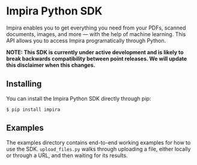 # Impira Python SDK

Impira enables you to get everything you need from your PDFs, scanned documents, images, and more — with the help of machine learning. This API allows you to access Impira programatically through Python.

**NOTE: This SDK is currently under active development and is likely to break backwards compatibility between point releases. We will update this disclaimer when this changes.**

## Installing

You can install the Impira Python SDK directly through pip:

```
$ pip install impira
```

## Examples

The examples directory contains end-to-end working examples for how to use the SDK. `upload_files.py` walks through uploading
a file, either locally or through a URL, and then waiting for its results.
